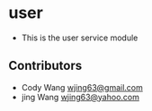 # user
- This is the user service module

## Contributors
- Cody Wang <wjing63@gmail.com>
- jing Wang <wjing63@yahoo.com>
